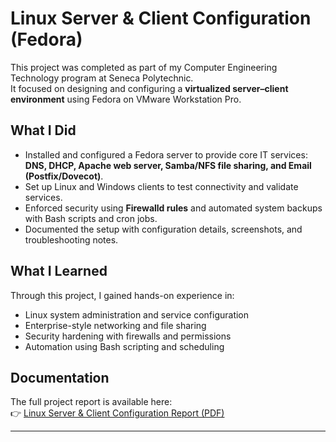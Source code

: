 # Linux Server & Client Configuration (Fedora)

This project was completed as part of my Computer Engineering Technology program at Seneca Polytechnic.  
It focused on designing and configuring a **virtualized server–client environment** using Fedora on VMware Workstation Pro.

## What I Did
- Installed and configured a Fedora server to provide core IT services: **DNS, DHCP, Apache web server, Samba/NFS file sharing, and Email (Postfix/Dovecot)**.  
- Set up Linux and Windows clients to test connectivity and validate services.  
- Enforced security using **Firewalld rules** and automated system backups with Bash scripts and cron jobs.  
- Documented the setup with configuration details, screenshots, and troubleshooting notes.

## What I Learned
Through this project, I gained hands-on experience in:
- Linux system administration and service configuration  
- Enterprise-style networking and file sharing  
- Security hardening with firewalls and permissions  
- Automation using Bash scripting and scheduling  

## Documentation
The full project report is available here:  
👉 [Linux Server & Client Configuration Report (PDF)](docs/Linux-Server-Client-Report.pdf)

---
